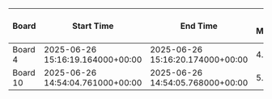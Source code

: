 | Board    | Start Time                       | End Time                         | Start Moisture | End Moisture | Time Difference (s) | Moisture Difference |
| -------- | -------------------------------- | -------------------------------- | -------------- | ------------ | ------------------- | ------------------- |
| Board 4  | 2025-06-26 15:16:19.164000+00:00 | 2025-06-26 15:16:20.174000+00:00 | 4.851          | 4.873        | 1.01                | 0.022               |
| Board 10 | 2025-06-26 14:54:04.761000+00:00 | 2025-06-26 14:54:05.768000+00:00 | 5.162          | 5.187        | 1.007               | 0.025               |
